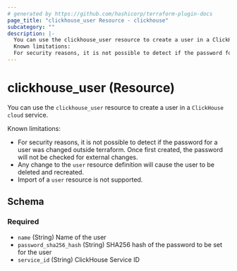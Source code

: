 ```yaml
---
# generated by https://github.com/hashicorp/terraform-plugin-docs
page_title: "clickhouse_user Resource - clickhouse"
subcategory: ""
description: |-
  You can use the clickhouse_user resource to create a user in a ClickHouse cloud service.
  Known limitations:
  For security reasons, it is not possible to detect if the password for a user was changed outside terraform. Once first created, the password will not be checked for external changes.Any change to the user resource definition will cause the user to be deleted and recreated.Import of a user resource is not supported.
---
```


# clickhouse_user (Resource)

You can use the `clickhouse_user` resource to create a user in a `ClickHouse cloud` service.

Known limitations:

- For security reasons, it is not possible to detect if the password for a user was changed outside terraform. Once first created, the password will not be checked for external changes.
- Any change to the `user` resource definition will cause the user to be deleted and recreated.
- Import of a `user` resource is not supported.



<!-- schema generated by tfplugindocs -->
## Schema

### Required

- `name` (String) Name of the user
- `password_sha256_hash` (String) SHA256 hash of the password to be set for the user
- `service_id` (String) ClickHouse Service ID
